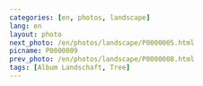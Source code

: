 ```yaml
---
categories: [en, photos, landscape]
lang: en
layout: photo
next_photo: /en/photos/landscape/P0000005.html
picname: P0000009
prev_photo: /en/photos/landscape/P0000008.html
tags: [Album Landschaft, Tree]
---
```

